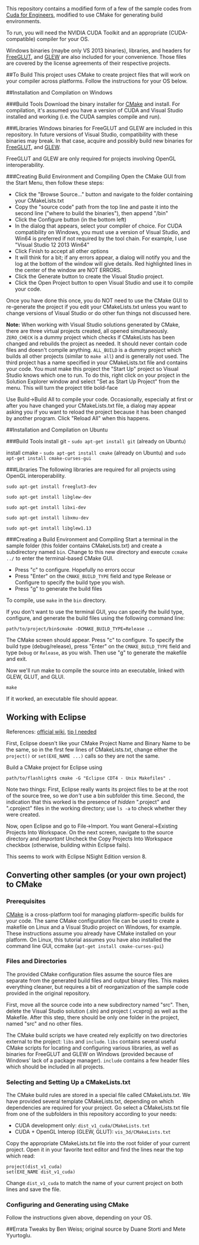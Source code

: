 This repository contains a modified form of a few of the sample codes from [Cuda for Engineers](http://www.cudaforengineers.com), modified to use CMake for generating build environments.

To run, you will need the NVIDIA CUDA Toolkit and an appropriate (CUDA-compatible) compiler for your OS.

Windows binaries (maybe only VS 2013 binaries), libraries, and headers for [FreeGLUT](http://www.transmissionzero.co.uk/software/freeglut-devel/), and [GLEW](glew.sourceforge.net) are also included for your convenience. Those files are covered by the license agreements of their respective projects.

##To Build
This project uses CMake to create project files that will work on your compiler across platforms. Follow the instructions for your OS below.

##Installation and Compilation on Windows

###Build Tools
Download the binary installer for [CMake](http://cmake.org) and install. For compilation, it's assumed you have a version of CUDA and Visual Studio installed and working (i.e. the CUDA samples compile and run).

###Libraries
Windows binaries for FreeGLUT and GLEW are included in this repository. In future versions of Visual Studio, compatibility with these binaries may break. In that case, acquire and possibly build new binaries for [FreeGLUT](http://www.transmissionzero.co.uk/software/freeglut-devel/), and [GLEW](glew.sourceforge.net).

FreeGLUT and GLEW are only required for projects involving OpenGL interoperability.

###Creating Build Environment and Compiling
Open the CMake GUI from the Start Menu, then follow these steps:
* Click the "Browse Source..." button and navigate to the folder containing your CMakeLists.txt
* Copy the "source code" path from the top line and paste it into the second line ("where to build the binaries"), then append "/bin"
* Click the Configure button (in the bottom left)
 * In the dialog that appears, select your compiler of choice. For CUDA compatibility on Windows, you must use a version of Visual Studio, and Win64 is preferred if not required by the tool chain. For example, I use "Visual Studio 12 2013 Win64"
 * Click Finish to accept all other options
* It will think for a bit; if any errors appear, a dialog will notify you and the log at the bottom of the window will give details. Red highlighted lines in the center of the window are NOT ERRORS.
* Click the Generate button to create the Visual Studio project.
* Click the Open Project button to open Visual Studio and use it to compile your code.

Once you have done this once, you do NOT need to use the CMake GUI to re-generate the project if you edit your CMakeLists.txt unless you want to change versions of Visual Studio or do other fun things not discussed here.

__Note:__ When working with Visual Studio solutions generated by CMake, there are three virtual projects created, all opened simultaneously. `ZERO_CHECK` is a dummy project which checks if CMakeLists has been changed and rebuilds the project as needed. It should never contain code files and doesn't compile anything. `ALL_BUILD` is a dummy project which builds all other projects (similar to `make all`) and is generally not used. The third project has a name specified in your CMakeLists.txt file and contains your code. You must make this project the "Start Up" project so Visual Studio knows which one to run. To do this, right click on your project in the Solution Explorer window and select "Set as Start Up Project" from the menu. This will turn the project title bold-face

Use Build->Build All to compile your code. Occasionally, especially at first or after you have changed your CMakeLists.txt file, a dialog may appear asking you if you want to reload the project because it has been changed by another program. Click "Reload All" when this happens.


##Installation and Compilation on Ubuntu

###Build Tools
install git - `sudo apt-get install git` (already on Ubuntu)

install cmake - `sudo apt-get install cmake` (already on Ubuntu) and `sudo apt-get install cmake-curses-gui`

###Libraries
The following libraries are required for all projects using OpenGL interoperability.

`sudo apt-get install freeglut3-dev`

`sudo apt-get install libglew-dev`

`sudo apt-get install libxi-dev`

`sudo apt-get install libxmu-dev`

`sudo apt-get install libglew1.13`

###Creating a Build Environment and Compiling
Start a terminal in the sample folder (this folder contains CMakeLists.txt) and create a subdirectory named `bin`. Change to this new directory and execute `ccmake ../` to enter the terminal-based CMake GUI.
* Press "c" to configure. Hopefully no errors occur
* Press "Enter" on the `CMAKE_BUILD_TYPE` field and type Release or Configure to specify the build type you wish.
* Press "g" to generate the build files

To compile, use `make` in the `bin` directory.

If you don't want to use the terminal GUI, you can specify the build type, configure, and generate the build files using the following command line:

~~~
path/to/project/bin$cmake -DCMAKE_BUILD_TYPE=Release ..
~~~

The CMake screen should appear. Press "c" to configure. To specify the build type (debug/release), press "Enter" on the `CMAKE_BUILD_TYPE` field and type `Debug` or `Release`, as you wish. Then use "g" to generate the makefile and exit.

Now we'll run make to compile the source into an executable, linked with GLEW, GLUT, and GLUI.

~~~
make
~~~

If it worked, an executable file should appear.

## Working with Eclipse
References: [official wiki](https://cmake.org/Wiki/Eclipse_CDT4_Generator), [tip I needed](http://stackoverflow.com/questions/11645575/importing-a-cmake-project-into-eclipse-cdt)

First, Eclipse doesn't like your CMake Project Name and Binary Name to be the same, so in the first few lines of CMakeLists.txt, change either the `project()` or `set(EXE_NAME ...)` calls so they are not the same.

Build a CMake project for Eclipse using

~~~
path/to/flashlight$ cmake -G "Eclipse CDT4 - Unix Makefiles" .
~~~

Note two things: First, Eclipse really wants its project files to be at the root of the source tree, so we *don't* use a bin subfolder this time. Second, the indication that this worked is the presence of *hidden* ".project" and ".cproject" files in the working directory; use `ls -a` to check whether they were created.

Now, open Eclipse and go to File->Import. You want General->Existing Projects Into Workspace. On the next screen, navigate to the source directory and *important* Uncheck the Copy Projects Into Workspace checkbox (otherwise, building within Eclipse fails).

This seems to work with Eclipse NSight Edition version 8.

## Converting other samples (or your own project) to CMake

### Prerequisites

[CMake](https://cmake.org/) is a cross-platform tool for managing platform-specific builds for your code. The same CMake configuration file can be used to create a makefile on Linux and a Visual Studio project on Windows, for example. These instructions assume you already have CMake installed on your platform. On Linux, this tutorial assumes you have also installed the command line GUI, ccmake (`apt-get install cmake-curses-gui`)

### Files and Directories

The provided CMake configuration files assume the source files are separate from the generated build files and output binary files. This makes everything cleaner, but requires a bit of reorganization of the sample code provided in the original repository.

First, move all the source code into a new subdirectory named "src". Then, delete the Visual Studio solution (.sln) and project (.vcxproj) as well as the Makefile. After this step, there should be only one folder in the project, named "src" and no other files.

The CMake build scripts we have created rely explicitly on two directories external to the project: `libs` and `include`. `libs` contains several useful CMake scripts for locating and configuring various libraries, as well as binaries for FreeGLUT and GLEW on Windows (provided because of Windows' lack of a package manager). `include` contains a few header files which should be included in all projects.

### Selecting and Setting Up a CMakeLists.txt

The CMake build rules are stored in a special file called CMakeLists.txt. We have provided several template CMakeLists.txt, depending on which dependencies are required for your project. Go select a CMakeLists.txt file from one of the subfolders in this repository according to your needs:

* CUDA development only: `dist_v1_cuda/CMakeLists.txt`
* CUDA + OpenGL Interop (GLEW, GLUT): `vis_3d/CMakeLists.txt`

Copy the appropriate CMakeLists.txt file into the root folder of your current project. Open it in your favorite text editor and find the lines near the top which read:

~~~
project(dist_v1_cuda)
set(EXE_NAME dist_v1_cuda)
~~~

Change `dist_v1_cuda` to match the name of your current project on both lines and save the file.

### Configuring and Generating using CMake

Follow the instructions given above, depending on your OS.

##Errata
Tweaks by Ben Weiss; original source by Duane Storti and Mete Yyurtoglu.